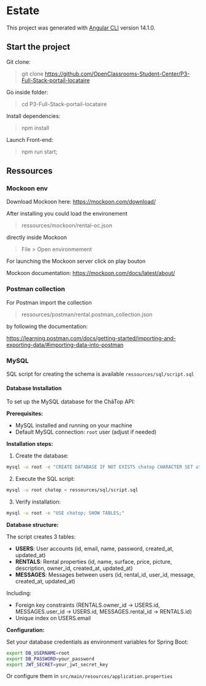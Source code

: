 # Estate

This project was generated with [Angular CLI](https://github.com/angular/angular-cli) version 14.1.0.

## Start the project

Git clone:

> git clone https://github.com/OpenClassrooms-Student-Center/P3-Full-Stack-portail-locataire

Go inside folder:

> cd P3-Full-Stack-portail-locataire

Install dependencies:

> npm install

Launch Front-end:

> npm run start;


## Ressources

### Mockoon env

Download Mockoon here: https://mockoon.com/download/

After installing you could load the environement

> ressources/mockoon/rental-oc.json

directly inside Mockoon 

> File > Open environmement

For launching the Mockoon server click on play bouton

Mockoon documentation: https://mockoon.com/docs/latest/about/

### Postman collection

For Postman import the collection

> ressources/postman/rental.postman_collection.json 

by following the documentation: 

https://learning.postman.com/docs/getting-started/importing-and-exporting-data/#importing-data-into-postman


### MySQL

SQL script for creating the schema is available `ressources/sql/script.sql`

#### Database Installation

To set up the MySQL database for the ChâTop API:

**Prerequisites:**
- MySQL installed and running on your machine
- Default MySQL connection: `root` user (adjust if needed)

**Installation steps:**

1. Create the database:
```bash
mysql -u root -e "CREATE DATABASE IF NOT EXISTS chatop CHARACTER SET utf8mb4 COLLATE utf8mb4_unicode_ci;"
```

2. Execute the SQL script:
```bash
mysql -u root chatop < ressources/sql/script.sql
```

3. Verify installation:
```bash
mysql -u root -e "USE chatop; SHOW TABLES;"
```

**Database structure:**

The script creates 3 tables:
- **USERS**: User accounts (id, email, name, password, created_at, updated_at)
- **RENTALS**: Rental properties (id, name, surface, price, picture, description, owner_id, created_at, updated_at)
- **MESSAGES**: Messages between users (id, rental_id, user_id, message, created_at, updated_at)

Including:
- Foreign key constraints (RENTALS.owner_id → USERS.id, MESSAGES.user_id → USERS.id, MESSAGES.rental_id → RENTALS.id)
- Unique index on USERS.email

**Configuration:**

Set your database credentials as environment variables for Spring Boot:
```bash
export DB_USERNAME=root
export DB_PASSWORD=your_password
export JWT_SECRET=your_jwt_secret_key
```

Or configure them in `src/main/resources/application.properties`
